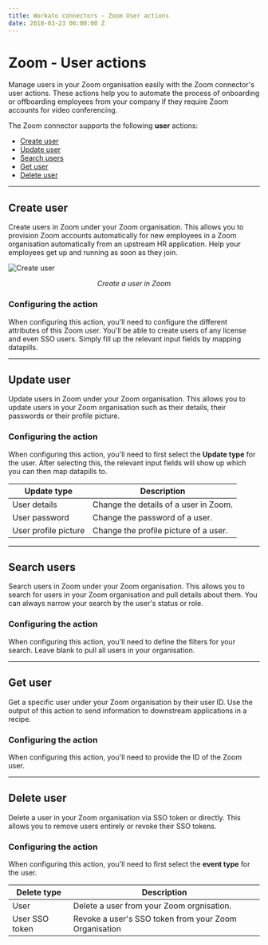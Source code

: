 ```yaml
---
title: Workato connectors - Zoom User actions
date: 2018-03-23 06:00:00 Z
---
```


# Zoom - User actions
Manage users in your Zoom organisation easily with the Zoom connector's user actions. These actions help you to automate the process of onboarding or offboarding employees from your company if they require Zoom accounts for video conferencing.

The Zoom connector supports the following **user** actions:
* [Create user](#create-user)
* [Update user](#update-user)
* [Search users](#search-users)
* [Get user](#get-user)
* [Delete user](#delete-user)

___________________

## Create user
Create users in Zoom under your Zoom organisation. This allows you to provision Zoom accounts automatically for new employees in a Zoom organisation automatically from an upstream HR application. Help your employees get up and running as soon as they join.

![Create user](~@img/zoom/create-user.png)
<center><i>Create a user in Zoom</i></center>

### Configuring the action
When configuring this action, you'll need to configure the different attributes of this Zoom user. You'll be able to create users of any license and even SSO users. Simply fill up the relevant input fields by mapping datapills.

___________________

## Update user
Update users in Zoom under your Zoom organisation. This allows you to update users in your Zoom organisation such as their details, their passwords or their profile picture.

### Configuring the action
When configuring this action, you'll need to first select the **Update type** for the user. After selecting this, the relevant input fields will show up which you can then map datapills to.

|Update type|Description|
|--- |--- |
|User details|Change the details of a user in Zoom.|
|User password|Change the password of a user.|
|User profile picture|Change the profile picture of a user.|

___________________

## Search users
Search users in Zoom under your Zoom organisation. This allows you to search for users in your Zoom organisation and pull details about them. You can always narrow your search by the user's status or role.

### Configuring the action
When configuring this action, you'll need to define the filters for your search. Leave blank to pull all users in your organisation.

___________________

## Get user
Get a specific user under your Zoom organisation by their user ID. Use the output of this action to send information to downstream applications in a recipe.

### Configuring the action
When configuring this action, you'll need to provide the ID of the Zoom user.

___________________

## Delete user
Delete a user in your Zoom organisation via SSO token or directly. This allows you to remove users entirely or revoke their SSO tokens.

### Configuring the action
When configuring this action, you'll need to first select the **event type** for the user.

|Delete type|Description|
|--- |--- |
|User|Delete a user from your Zoom orgnisation.|
|User SSO token|Revoke a user's SSO token from your Zoom Organisation|
